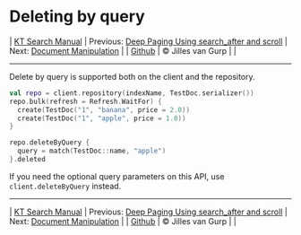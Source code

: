 # Deleting by query 

| [KT Search Manual](README.md) | Previous: [Deep Paging Using search_after and scroll](DeepPaging.md) | Next: [Document Manipulation](DocumentManipulation.md) |
| [Github](https://github.com/jillesvangurp/kt-search) | &copy; Jilles van Gurp |  |

---                

Delete by query is supported both on the client and the repository.    

```kotlin
val repo = client.repository(indexName, TestDoc.serializer())
repo.bulk(refresh = Refresh.WaitFor) {
  create(TestDoc("1", "banana", price = 2.0))
  create(TestDoc("1", "apple", price = 1.0))
}

repo.deleteByQuery {
  query = match(TestDoc::name, "apple")
}.deleted
```

If you need the optional query parameters on this API, use `client.deleteByQuery` instead.



---

| [KT Search Manual](README.md) | Previous: [Deep Paging Using search_after and scroll](DeepPaging.md) | Next: [Document Manipulation](DocumentManipulation.md) |
| [Github](https://github.com/jillesvangurp/kt-search) | &copy; Jilles van Gurp |  |